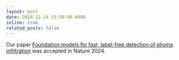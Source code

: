 ```yaml
---
layout: post
date: 2024-11-14 15:59:00-0400
inline: true
related_posts: false
---
```

Our paper [Foundation models for fast, label-free detection of glioma infiltration](https://www.nature.com/articles/s41586-024-08169-3) was accepted in Nature 2024.
